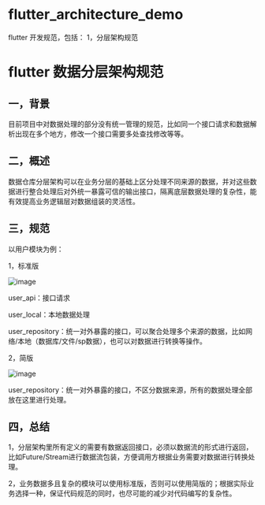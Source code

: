 # flutter_architecture_demo

flutter 开发规范，包括：
1，分层架构规范

# flutter 数据分层架构规范

## 一，背景

目前项目中对数据处理的部分没有统一管理的规范，比如同一个接口请求和数据解析出现在多个地方，修改一个接口需要多处查找修改等等。

## 二，概述

数据仓库分层架构可以在业务分层的基础上区分处理不同来源的数据，并对这些数据进行整合处理后对外统一暴露可信的输出接口，隔离底层数据处理的复杂性，能有效提高业务逻辑层对数据组装的灵活性。

## 三，规范

以用户模块为例：

1，标准版

![image](https://user-images.githubusercontent.com/22269028/215697224-f0342105-3840-4689-8423-5cb7dfe58909.png)


user_api：接口请求

user_local：本地数据处理

user_repository：统一对外暴露的接口，可以聚合处理多个来源的数据，比如网络/本地（数据库/文件/sp数据），也可以对数据进行转换等操作。

2，简版

![image](https://user-images.githubusercontent.com/22269028/215697284-6689b566-6ede-42d5-8839-ed58d7f40439.png)

user_repository：统一对外暴露的接口，不区分数据来源，所有的数据处理全部放在这里进行处理。

## 四，总结

1，分层架构里所有定义的需要有数据返回接口，必须以数据流的形式进行返回，比如Future/Stream进行数据流包装，方便调用方根据业务需要对数据进行转换处理。

2，业务数据多且复杂的模块可以使用标准版，否则可以使用简版的；根据实际业务选择一种，保证代码规范的同时，也尽可能的减少对代码编写的复杂性。
